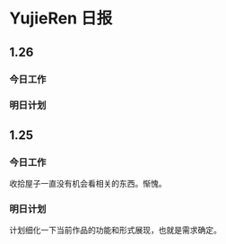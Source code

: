# YujieRen 日报

## 1.26

### 今日工作

### 明日计划

## 1.25

### 今日工作

收拾屋子一直没有机会看相关的东西。惭愧。

### 明日计划

计划细化一下当前作品的功能和形式展现，也就是需求确定。

